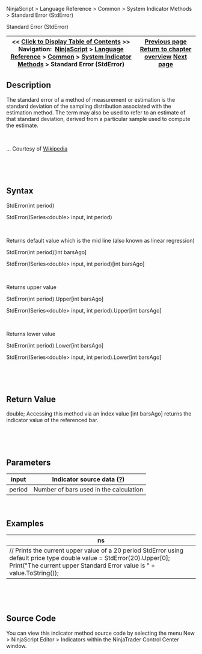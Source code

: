 ﻿


NinjaScript \> Language Reference \> Common \> System Indicator Methods \> Standard Error (StdError)






















Standard Error (StdError)







| \<\< [Click to Display Table of Contents](standard_error_stderror.md) \>\> **Navigation:**     [NinjaScript](ninjascript.md) \> [Language Reference](language_reference_wip.md) \> [Common](common.md) \> [System Indicator Methods](indicators.md) \> Standard Error (StdError) | [Previous page](standard_deviation_stddev.md) [Return to chapter overview](indicators.md) [Next page](stochastics.md) |
| --- | --- |











## Description


The standard error of a method of measurement or estimation is the standard deviation of the sampling distribution associated with the estimation method. The term may also be used to refer to an estimate of that standard deviation, derived from a particular sample used to compute the estimate.


 


... Courtesy of [Wikipedia](http://en.wikipedia.org/wiki/Standard_error_(statistics))


 


 


## Syntax


StdError(int period)  

StdError(ISeries\<double\> input, int period)


 


Returns default value which is the mid line (also known as linear regression)  

StdError(int period)\[int barsAgo]  

StdError(ISeries\<double\> input, int period)\[int barsAgo]


 


Returns upper value  

StdError(int period).Upper\[int barsAgo]  

StdError(ISeries\<double\> input, int period).Upper\[int barsAgo]


 


Returns lower value  

StdError(int period).Lower\[int barsAgo]  

StdError(ISeries\<double\> input, int period).Lower\[int barsAgo]


 


 


## Return Value


double; Accessing this method via an index value \[int barsAgo] returns the indicator value of the referenced bar.


 


 


## Parameters




| input | Indicator source data ([?](valid_input_data_for_indicator.md)) |
| --- | --- |
| period | Number of bars used in the calculation |



 


## 


## Examples




| ns |
| --- |
| // Prints the current upper value of a 20 period StdError using default price type double value \= StdError(20).Upper\[0]; Print("The current upper Standard Error value is " \+ value.ToString()); |



 


 


## Source Code


You can view this indicator method source code by selecting the menu New \> NinjaScript Editor \> Indicators within the NinjaTrader Control Center window.








